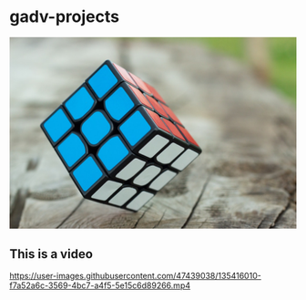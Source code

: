 # gadv-projects


![My_Image](https://github.com/NurAishaTP/gadv-projects/blob/main/MicrosoftTeams-image%20(15).png)

## This is a video
https://user-images.githubusercontent.com/47439038/135416010-f7a52a6c-3569-4bc7-a4f5-5e15c6d89266.mp4

